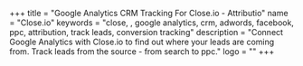 +++
title = "Google Analytics CRM Tracking For Close.io - Attributio"
name = "Close.io"
keywords = "close, , google analytics, crm, adwords, facebook, ppc, attribution, track leads, conversion tracking"
description = "Connect Google Analytics with Close.io to find out where your leads are coming from. Track leads from the source - from search to ppc."
logo = ""
+++
